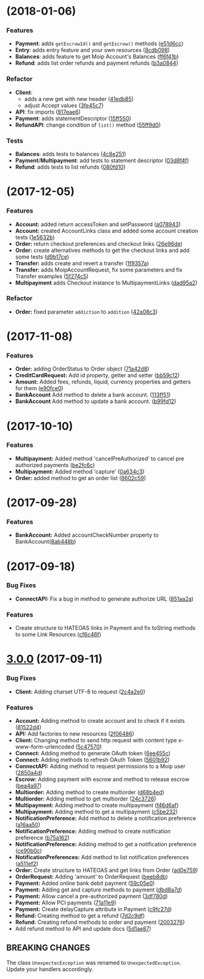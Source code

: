 <a name="v4.1.0"></a>
# [](https://github.com/moip/moip-sdk-java/compare/v4.0.0...v4.1.0) (2018-01-06)


### Features

* **Payment**: adds `getEscrowId()` and `getEscrow()` methods ([e51d6cc](https://github.com/moip/moip-sdk-java/commits/e51d6cc))
* **Entry**: adds entry feature and your own resources ([8cdb098](https://github.com/moip/moip-sdk-java/commits/8cdb098))
* **Balances**: adds feature to get Moip Account's Balances ([ff6f41b](https://github.com/moip/moip-sdk-java/commits/ff6f41b))
* **Refund**: adds list order refunds and payment refunds ([b3a0844](https://github.com/moip/moip-sdk-java/commits/b3a0844))

### Refactor

* **Client**:
  * adds a new get with new header ([41edb85](https://github.com/moip/moip-sdk-java/commits/41edb85))
  * adjust Accept values ([3fe45c7](https://github.com/moip/moip-sdk-java/commits/3fe45c7))  
* **API**: fix imports ([817eae6](https://github.com/moip/moip-sdk-java/commits/817eae6))
* **Payment**: adds statementDescriptor ([15ff550](https://github.com/moip/moip-sdk-java/commits/15ff550))
* **RefundAPI**: change condition of `list()` method ([55ff9d0](https://github.com/moip/moip-sdk-java/commits/55ff9d0))

### Tests

* **Balances**: adds tests to balances ([4c8e251](https://github.com/moip/moip-sdk-java/commits/4c8e251))
* **Payment**/**Multipayment**: add tests to statement descriptor ([03d8f4f](https://github.com/moip/moip-sdk-java/commits/03d8f4f))
* **Refund**: adds tests to list refunds ([080fd10](https://github.com/moip/moip-sdk-java/commits/080fd10))


<a name="v4.0.0"></a>
# [](https://github.com/moip/moip-sdk-java/compare/v3.4.0...v3.5.0) (2017-12-05)


### Features

* **Account:** added return accessToken and setPassword ([a078943](https://github.com/moip/moip-sdk-java/commits/a078943))
* **Account:** created AccountLinks class and added some account creation tests ([1e5632b](https://github.com/moip/moip-sdk-java/commits/1e5632b))
* **Order:** return checkout preferences and checkout links ([26e96de](https://github.com/moip/moip-sdk-java/commits/26e96de))
* **Order:** create alternatives methods to get the checkout links and add some tests ([d9b17ce](https://github.com/moip/moip-sdk-java/commits/a078943))
* **Transfer:** adds create and revert a transfer ([1f9357a](https://github.com/moip/moip-sdk-java/commits/1f9357a))
* **Transfer:** adds MoipAccountRequest, fix some parameters and fix Transfer examples ([5f274c5](https://github.com/moip/moip-sdk-java/commits/5f274c5))
* **Multipayment** adds Checkout instance to MultipaymentLinks ([dad95a2](https://github.com/moip/moip-sdk-java/commits/dad95a2))

### Refactor

* **Order:** fixed parameter `addiction` to `addition` ([42a08c3](https://github.com/moip/moip-sdk-java/commits/42a08c3))


<a name="v3.4.0"></a>
# [](https://github.com/moip/moip-sdk-java/compare/v3.3.0...v3.4.0) (2017-11-08)


### Features

* **Order:** adding OrderStatus to Order object ([71a42d8](https://github.com/moip/moip-sdk-java/commit/71a42d8))
* **CreditCardRequest:** Add id property, getter and setter ([bb59c12](https://github.com/moip/moip-sdk-java/commit/bb59c12))
* **Amount:** Added fees, refunds, liquid, currency properties and getters for them ([e90fce0](https://github.com/moip/moip-sdk-java/commit/e90fce0))
* **BankAccount** Add method to delete a bank account. ([113ff51](https://github.com/moip/moip-sdk-java/commit/113ff51))
* **BankAccount** Add method to update a bank account. ([b99fd12](https://github.com/moip/moip-sdk-java/commit/b99fd12))


<a name="v3.3.0"></a>
# [](https://github.com/moip/moip-sdk-java/compare/v3.2.0...v3.3.0) (2017-10-10)


### Features

* **Multipayment:** Added method 'cancelPreAuthorized' to cancel pre authorized payments ([be2fc6c](https://github.com/moip/moip-sdk-java/commit/be2fc6c))
* **Multipayment:** Added method 'capture' ([0a634c3](https://github.com/moip/moip-sdk-java/commit/0a634c3))
* **Order:** added method to get an order list ([8602c59](https://github.com/moip/moip-sdk-java/commit/8602c59))



<a name="v3.2.0"></a>
# [](https://github.com/moip/moip-sdk-java/compare/v3.1.0...v3.2.0) (2017-09-28)

### Features

* **BankAccount:** Added accountCheckNumber property to BankAccount([8ab448b](https://github.com/moip/moip-sdk-java/commit/8ab448b))


<a name="v3.1.0"></a>
# [](https://github.com/moip/moip-sdk-java/compare/v3.0.0...v3.1.0) (2017-09-18)


### Bug Fixes

* **ConnectAPI:** Fix a bug in method to generate authorize URL ([851aa2a](https://github.com/moip/moip-sdk-java/commit/851aa2a))

### Features

* Create structure to HATEOAS links in Payment and fix toString methods to some Link Resources ([cf6c46f](https://github.com/moip/moip-sdk-java/commit/cf6c46f))


<a name="v3.0.0"></a>
# [3.0.0](https://github.com/moip/moip-sdk-java/compare/v2.0.0-RC6...v3.0.0) (2017-09-11)


### Bug Fixes

* **Client:** Adding charset UTF-8 to request ([2c4a2e0](https://github.com/moip/moip-sdk-java/commit/2c4a2e0))


### Features

* **Account:** Adding method to create account and to check if it exists ([81522d4](https://github.com/moip/moip-sdk-java/commit/81522d4))
* **API:** Add factories to new resources ([2f06486](https://github.com/moip/moip-sdk-java/commit/2f06486))
* **Client:** Changing method to send http request with content type x-www-form-urlencoded ([5c47570](https://github.com/moip/moip-sdk-java/commit/5c47570))
* **Connect:** Adding method to generate OAuth token ([6ee455c](https://github.com/moip/moip-sdk-java/commit/6ee455c))
* **Connect:** Adding methods to refresh OAuth Token ([5601b92](https://github.com/moip/moip-sdk-java/commit/5601b92))
* **ConnectAPI:** Adding method to request permissions to a Moip user ([2850a4d](https://github.com/moip/moip-sdk-java/commit/2850a4d))
* **Escrow:** Adding payment with escrow and method to release escrow ([bea4a97](https://github.com/moip/moip-sdk-java/commit/bea4a97))
* **Multiorder:** Adding method to create multiorder ([d68b4ed](https://github.com/moip/moip-sdk-java/commit/d68b4ed))
* **Multiorder:** Adding method to get multiorder ([24c3726](https://github.com/moip/moip-sdk-java/commit/24c3726))
* **Multipayment:** Adding method to create multipayment ([f46d6af](https://github.com/moip/moip-sdk-java/commit/f46d6af))
* **Multipayment:** Adding method to get a multipayment ([c5be232](https://github.com/moip/moip-sdk-java/commit/c5be232))
* **NotificationPreference:** Add method to delete a notification preference ([a16aa50](https://github.com/moip/moip-sdk-java/commit/a16aa50))
* **NotificationPreference:** Adding method to create notification preference ([b75a162](https://github.com/moip/moip-sdk-java/commit/b75a162))
* **NotificationPreference:** Adding method to get a notification preference ([ce90b0c](https://github.com/moip/moip-sdk-java/commit/ce90b0c))
* **NotificationPreferences:** Add method to list notification preferences ([a511ef2](https://github.com/moip/moip-sdk-java/commit/a511ef2))
* **Order:** Create structure to HATEOAS and get links from Order ([ad0e759](https://github.com/moip/moip-sdk-java/commit/ad0e759))
* **OrderRequest:** Adding 'amount' to OrderRequest ([beeb8db](https://github.com/moip/moip-sdk-java/commit/beeb8db))
* **Payment:** Added online bank debit payment ([59c05e0](https://github.com/moip/moip-sdk-java/commit/59c05e0))
* **Payment:** Adding get and capture methods to payment ([dbd8a7d](https://github.com/moip/moip-sdk-java/commit/dbd8a7d))
* **Payment:** Allow cancel a pre-authorized payment ([3df780d](https://github.com/moip/moip-sdk-java/commit/3df780d))
* **Payment:** Allow PCI payments ([71a11e9](https://github.com/moip/moip-sdk-java/commit/71a11e9))
* **Payment:** Create delayCapture attribute in Payment ([c9fc27d](https://github.com/moip/moip-sdk-java/commit/c9fc27d))
* **Refund:** Creating method to get a refund ([7d2c9df](https://github.com/moip/moip-sdk-java/commit/7d2c9df))
* **Refund:** Creating refund methods to order and payment ([2003276](https://github.com/moip/moip-sdk-java/commit/2003276))
* Add refund method to API and update docs ([5d1ae87](https://github.com/moip/moip-sdk-java/commit/5d1ae87))


## BREAKING CHANGES
The class `UnexpectecException` was renamed to `UnexpectedException`. Update your handlers accordingly.